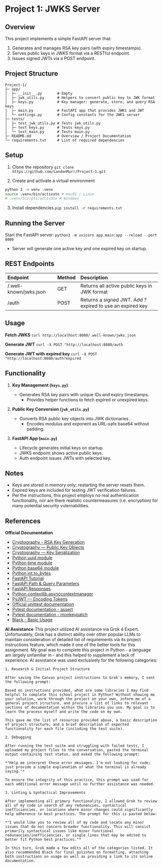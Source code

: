 # Project 1: JWKS Server

## Overview
This project implements a simple FastAPI server that:

1. Generates and manages RSA key pairs (with expiry timestamps).
2. Serves public keys in JWKS format via a RESTful endpoint.
3. Issues signed JWTs via a POST endpoint.

## Project Structure

```
Project-1/
├─ app/
│  ├─ __init__.py       # Empty
│  ├─ jwk_utils.py      # Helpers to convert public key to JWK format
│  ├─ keys.py           # Key manager: generate, store, and query RSA keys
│  ├─ main.py           # FastAPI app that provides JWKS and JWT
│  └─ settings.py       # Config constants for the JWKS server
├─ tests/
│  ├─ test_jwk_utils.py # Tests jwk_utils.py
│  ├─ test_keys.py      # Tests keys.py
│  └─ test_main.py      # Tests main.py
├─ README.md            # Overview / Project Documentation
└─ requirements.txt     # List of required dependencies
```

## Setup

1. Clone the repository
`git clone https://github.com/LandonMurr/Project-1.git`

2. Create and activate a virtual environment
```bash
python 3 -m venv .venv
source .venv/bin/activate # macOS / Linux
# .venv/Scripts/activate # Windows
```

3. Install dependencies
`pip install -r requirements.txt`

## Running the Server

Start the FastAPI server:
`python3 -m uvicorn app.main:app --reload --port 8080`

- Server will generate one active key and one expired key on startup.

## REST Endpoints

| Endpoint               | Method | Description                                              |
| :--------------------- | :----- | :------------------------------------------------------- |
| /.well-known/jwks.json | GET    | Returns all active public keys in JWK format             |
| /auth                  | POST   | Returns a signed JWT. Add ?expired to use an expired key |

## Usage

**Fetch JWKS**
`curl http://localhost:8080/.well-known/jwks.json`

**Generate JWT**
`curl -X POST "http://localhost:8080/auth`

**Generate JWT with expired key**
`curl -X POST "http://localhost:8080/auth?expired`

## Functionality

1. **Key Management (`keys.py`)**
    - Generates RSA key pairs with unique IDs and expiry timestamps.
        - Provides helper functions to fetch expired or unexpired keys.

2. **Public Key Conversion (`jwk_utils.py`)**
    - Converts RSA public key objects into JWK dictionaries.
        - Encodes modulus and exponent as URL-safe base64 without padding.

3. **FastAPI App (`main.py`)**
    - Lifecycle generates initial keys on startup.
    - JWKS endpoint shows active public keys.
    - Auth endpoint issues JWTs with selected key.

## Notes

- Keys are stored in memory only; restarting the server resets them.
- Expired keys are included for testing JWT verification failures.
- Per the instructions, this project employs no real authentication functionality, nor are there realistic countermeasures (i.e. encryption) for many potential security vulernabilities.

## References

**Official Documentation**
- [Cryptography - RSA Key Generation](https://cryptography.io/en/latest/hazmat/primitives/asymmetric/rsa/#cryptography.hazmat.primitives.asymmetric.rsa.generate_private_key)
- [Cryptography — Public Key Objects](https://cryptography.io/en/latest/hazmat/primitives/asymmetric/rsa/#key-objects)
- [Cryptography — Key Serialization](https://cryptography.io/en/latest/hazmat/primitives/asymmetric/serialization/#serialization-of-keys)
- [Python uuid module](https://docs.python.org/3/library/uuid.html#uuid.uuid4)
- [Python time module](https://docs.python.org/3/library/time.html#time.time)
- [Python base64 module](https://docs.python.org/3/library/base64.html#base64.urlsafe_b64encode)
- [Python int.to_bytes](https://docs.python.org/3/library/stdtypes.html#int.to_bytes)
- [FastAPI Tutorial](https://fastapi.tiangolo.com/tutorial/)
- [FastAPI Path & Query Parameters](https://fastapi.tiangolo.com/tutorial/query-params/)
- [FastAPI Responses](https://fastapi.tiangolo.com/advanced/response-directly/)
- [Python contextlib.asynccontextmanager](https://docs.python.org/3/library/contextlib.html#contextlib.asynccontextmanager)
- [PyJWT — Encoding Tokens](https://pyjwt.readthedocs.io/en/stable/usage.html#encoding-decoding-tokens)
- [Official unittest documentation](https://docs.python.org/3/library/unittest.html)
- [Pytest documentation - assert](https://docs.pytest.org/en/stable/assert.html)
- [Pytest documentation - monkeypatch](https://docs.pytest.org/en/stable/how-to/monkeypatch.html)
- [Black - Basic Usage](https://black.readthedocs.io/en/stable/usage_and_configuration/the_basics.html)

**AI Assistance**
This project utilized AI assistance via Grok 4 Expert. Unfortunately, Grok has a distinct ability over other popular LLMs to maintain consideration of detailed list of requirements via its project instructions feature, which made it one of the better tools for this assignment. My goal was to complete this project in Python - a language am largely unfamiliar in - and this helped to supplement a lack of experience. AI assistance was used exclusively for the following categories:

    1. Research & Initial Project Structure

    After saving the Canvas project instructions to Grok's memory, I sent the following prompt:
    
    Based on instructions provided, what are some libraries I may find helpful to complete this school project in Python? Without showing me your solution, work through the project on your own, inform me of a general project structure, and procure a list of links to relevant sections of documentation within the libraries you use. My goal is to learn the process myself and write the code on my own.

    This gave me the list of resources provided above, a basic description of project structure, and a brief description of expected functionality for each file (including the test suite).

    2. Debugging

    After running the test suite and struggling with failed tests, I uploaded my project files to the conversation, pasted the terminal output containing test status, and asked the following prompt:

    *"Help me interpret these error messages. I'm not looking for code; just provide a simple explanation of what the terminal is already saying."*

    To ensure the integrity of this practice, this prompt was used for each additional error message until no further assistance was needed.

    3. Linting & Syntactical Improvements

    After implementing all primary functionality, I allowed Grok to review all of my code in search of any redunancies, syntactical inefficiencies, or locations where minor changes could significantly help adherence to best practices. The prompt for this is pasted below:

    *"I would like you to review all of my code and locate any minor issues that do not concern broader functionality. This will consist primarily syntactical issues like minor functional redunancies/inefficiencies, or single lines that may be edited to better fit Python best practices."*

    In this turn, Grok made a few edits all of the categories listed. It also recommended Black for final polishes on formatting, attaching both instructions on usage as well as providing a link to its online documentation.